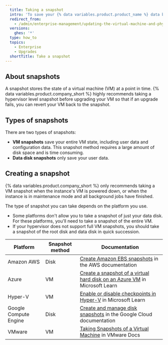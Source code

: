 ```yaml
---
  title: Taking a snapshot
  intro: 'To save your {% data variables.product.product_name %} data before upgrading, take a virtual machine snapshot.'
  redirect_from:
    - /admin/enterprise-management/updating-the-virtual-machine-and-physical-resources/upgrading-github-enterprise-server#taking-a-snapshot
  versions:
    ghes: '*'
  type: how_to
  topics:
    - Enterprise
    - Upgrades
  shortTitle: Take a snapshot
---
```


## About snapshots

A snapshot stores the state of a virtual machine (VM) at a point in time. {% data variables.product.company_short %} highly recommends taking a hypervisor level snapshot before upgrading your VM so that if an upgrade fails, you can revert your VM back to the snapshot.

## Types of snapshots

There are two types of snapshots:

* **VM snapshots** save your entire VM state, including user data and configuration data. This snapshot method requires a large amount of disk space and is time consuming.
* **Data disk snapshots** only save your user data.

## Creating a snapshot

{% data variables.product.company_short %} only recommends taking a VM snapshot when the instance's VM is powered down, or when the instance is in maintenance mode and all background jobs have finished.

The type of snapshot you can take depends on the platform you use.

* Some platforms don't allow you to take a snapshot of just your data disk. For these platforms, you'll need to take a snapshot of the entire VM.
* If your hypervisor does not support full VM snapshots, you should take a snapshot of the root disk and data disk in quick succession.

| Platform | Snapshot method | Documentation |
|---|---|---|
| Amazon AWS | Disk | [Create Amazon EBS snapshots](https://docs.aws.amazon.com/AWSEC2/latest/UserGuide/ebs-creating-snapshot.html) in the AWS documentation
| Azure | VM | [Create a snapshot of a virtual hard disk on an Azure VM](https://learn.microsoft.com/azure/virtual-machines/snapshot-copy-managed-disk) in Microsoft Learn
| Hyper-V | VM | [Enable or disable checkpoints in Hyper-V](https://docs.microsoft.com/windows-server/virtualization/hyper-v/manage/enable-or-disable-checkpoints-in-hyper-v) in Microsoft Learn
| Google Compute Engine | Disk | [Create and manage disk snapshots](https://cloud.google.com/compute/docs/disks/create-snapshots) in the Google Cloud documentation
| VMware | VM | [Taking Snapshots of a Virtual Machine](https://docs.vmware.com/en/VMware-vSphere/7.0/com.vmware.vsphere.hostclient.doc/GUID-64B866EF-7636-401C-A8FF-2B4584D9CA72.html) in VMware Docs
